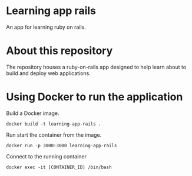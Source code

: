 # Learning app rails

An app for learning ruby on rails.

# About this repository

The repository houses a ruby-on-rails app designed to help learn about to build and deploy web applications.

# Using Docker to run the application

Build a Docker image.

```
docker build -t learning-app-rails .
```

Run start the container from the image.

```
docker run -p 3000:3000 learning-app-rails
```

Connect to the running container

```
docker exec -it [CONTAINER_ID] /bin/bash
```
